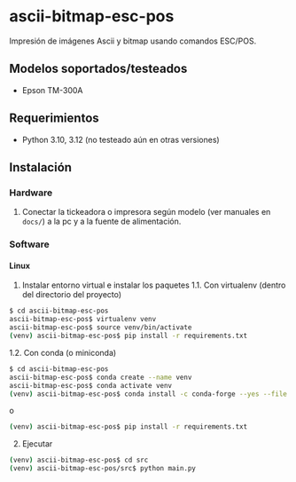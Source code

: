 # ascii-bitmap-esc-pos
Impresión de imágenes Ascii y bitmap usando comandos ESC/POS.


## Modelos soportados/testeados

- Epson TM-300A


## Requerimientos

- Python 3.10, 3.12 (no testeado aún en otras versiones)


## Instalación

### Hardware
1. Conectar la tickeadora o impresora según modelo (ver manuales en `docs/`) a la pc y a la fuente de alimentación.


### Software

#### Linux
1. Instalar entorno virtual e instalar los paquetes
1.1. Con virtualenv (dentro del directorio del proyecto)

```bash
$ cd ascii-bitmap-esc-pos
ascii-bitmap-esc-pos$ virtualenv venv
ascii-bitmap-esc-pos$ source venv/bin/activate
(venv) ascii-bitmap-esc-pos$ pip install -r requirements.txt
```

1.2. Con conda (o miniconda)

```bash
$ cd ascii-bitmap-esc-pos
ascii-bitmap-esc-pos$ conda create --name venv
ascii-bitmap-esc-pos$ conda activate venv
(venv) ascii-bitmap-esc-pos$ conda install -c conda-forge --yes --file requirements.txt
```
o
```bash
(venv) ascii-bitmap-esc-pos$ pip install -r requirements.txt
``` 

2. Ejecutar
```bash
(venv) ascii-bitmap-esc-pos$ cd src
(venv) ascii-bitmap-esc-pos/src$ python main.py
```
